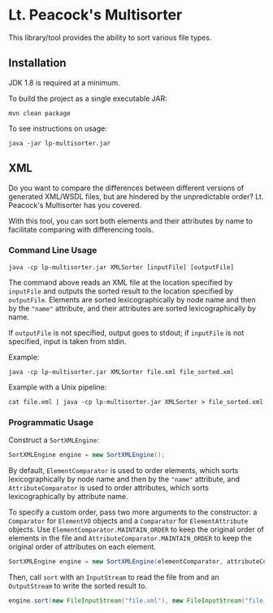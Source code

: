 # Lt. Peacock's Multisorter

This library/tool provides the ability to sort various file types.

## Installation
JDK 1.8 is required at a minimum.

To build the project as a single executable JAR:

```
mvn clean package
```

To see instructions on usage:

```
java -jar lp-multisorter.jar
```

## XML
Do you want to compare the differences between different versions of generated XML/WSDL files, but are hindered by the unpredictable order? Lt. Peacock's Multisorter has you covered.

With this tool, you can sort both elements and their attributes by name to facilitate comparing with differencing tools.

### Command Line Usage
```
java -cp lp-multisorter.jar XMLSorter [inputFile] [outputFile]
```
The command above reads an XML file at the location specified by `inputFile` and outputs the sorted result to the location specified by `outputFile`. Elements are sorted lexicographically by node name and then by the `"name"` attribute, and their attributes are sorted lexicographically by name.

If `outputFile` is not specified, output goes to stdout; if `inputFile` is not specified, input is taken from stdin.

Example:

```
java -cp lp-multisorter.jar XMLSorter file.xml file_sorted.xml
```

Example with a Unix pipeline:

```
cat file.xml | java -cp lp-multisorter.jar XMLSorter > file_sorted.xml
```

### Programmatic Usage
Construct a `SortXMLEngine`:

```java
SortXMLEngine engine = new SortXMLEngine();
```

By default, `ElementComparator` is used to order elements, which sorts lexicographically by node name and then by the `"name"` attribute, and `AttributeComparator` is used to order attributes, which sorts lexicographically by attribute name.

To specify a custom order, pass two more arguments to the constructor: a `Comparator` for `ElementVO` objects and a `Comparator` for `ElementAttribute` objects. Use `ElementComparator.MAINTAIN_ORDER` to keep the original order of elements in the file and `AttributeComparator.MAINTAIN_ORDER` to keep the original order of attributes on each element.

```java
SortXMLEngine engine = new SortXMLEngine(elementComparator, attributeComparator);
```

Then, call `sort` with an `InputStream` to read the file from and an `OutputStream` to write the sorted result to.

```java
engine.sort(new FileInputStream("file.xml"), new FileInputStream("file_sorted.xml"));
```